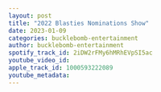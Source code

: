 ```yaml
---
layout: post
title: "2022 Blasties Nominations Show"
date: 2023-01-09
categories: bucklebomb-entertainment
author: bucklebomb-entertainment
spotify_track_id: 2iDW2rFMy6hMRhEVpSI5ac
youtube_video_id: 
apple_track_id: 1000593222089
youtube_metadata: 
---
```

